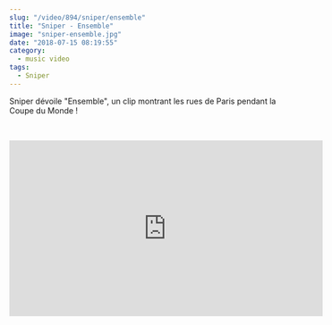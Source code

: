 ```yaml
--- 
slug: "/video/894/sniper/ensemble"
title: "Sniper - Ensemble"
image: "sniper-ensemble.jpg"
date: "2018-07-15 08:19:55"
category:
  - music video
tags:
  - Sniper
---
```

<p>Sniper dévoile "Ensemble", un clip montrant les rues de Paris pendant la Coupe du Monde !</p><br/><p><iframe width="560" height="315" src="https://www.youtube.com/embed/g5V5P3QTuck" frameborder="0" allow="autoplay; encrypted-media" allowfullscreen></iframe></p>